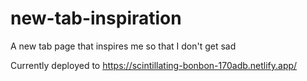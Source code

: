 # new-tab-inspiration
A new tab page that inspires me so that I don't get sad

Currently deployed to https://scintillating-bonbon-170adb.netlify.app/
